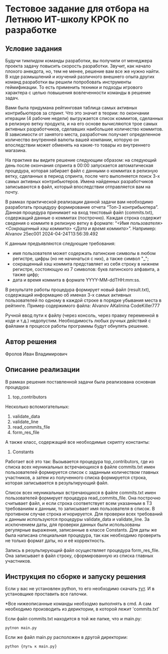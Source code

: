 # Тестовое задание для отбора на Летнюю ИТ-школу КРОК по разработке

## Условие задания
Будучи тимлидом команды разработки, вы получили от менеджера проекта задачу повысить скорость разработки. Звучит, как начало плохого анекдота, но, тем не менее, решение вам все же нужно найти. В ходе размышлений и изучений различного внешнего опыта других команд разработки вы решили попробовать инструменты геймификации. То есть применить техники и подходы игрового характера с целью повышения вовлеченности команды в решение задач.

Вами была придумана рейтинговая таблица самых активных контрибьютеров за спринт. Что это значит в теории: по окончании итерации (4 рабочие недели) выгружается список коммитов, сделанных в релизную ветку продукта, и на его основе вычисляются трое самых активных разработчиков, сделавших наибольшее количество коммитов. В зависимости от занятого места, разработчик получает определенное количество внутренней валюты вашей компании, которую он впоследствии может обменять на какие-то товары из внутреннего магазина.

На практике вы видите решение следующим образом: на следующий день после окончания спринта в 00:00 запускается автоматическая процедура, которая забирает файл с данными о коммитах в релизную ветку, сделанных в период спринта, после чего выполняется поиск 3-х самых активных контрибьютеров. Имена найденных разработчиков записываются в файл, который впоследствии отправляется вам на почту.

В рамках практической реализации данной задачи вам необходимо разработать процедуру формирование отчета “Топ-3 контрибьютера”. Данная процедура принимает на вход текстовый файл (commits.txt), содержащий данные о коммитах (построчно). Каждая строка содержит сведения о коммите в релизную ветку в формате: “_<Имя пользователя> <Сокращенный хэш коммита> <Дата и время коммита>_”.
Например: AIvanov 25ec001 2024-04-24T13:56:39.492

К данным предъявляются следующие требования:
- имя пользователя может содержать латинские символы в любом регистре, цифры (но не начинаться с них), а также символ "_";
- сокращенный хэш коммита представляет из себя строку в нижнем регистре, состояющую из 7 символов: букв латинского алфавита, а также цифр;
- дата и время коммита в формате YYYY-MM-ddTHH:mm:ss.

В результате работы процедура формирует новый файл (result.txt), содержащий информацию об именах 3-х самых активных пользователей по одному в каждой строке в порядке убывания места в рейтинге. Пример содержимого файла:
AIvanov
AKalinina
CodeKiller777

Ручной ввод пути к файлу (через консоль, через правку переменной в коде и т.д.) недопустим. Необходимость любых ручных действий с файлами в процессе работы программы будут обнулять решение.

## Автор решения
Фролов Иван Владимирович

## Описание реализации
В рамках решения поставленной задачи была реализована основная процедура:
  1. top_contributors

Несколько вспомогательных:
  1. validate_data
  2. validate_line
  3. read_commits_file
  4. form_res_file

А также класс, содержащий все необходимые скрипту константы:
  1. Constants

Работает всё это так:
Вызывается процедура top_contributors, где из списка всех неуникальных встречающихся в файле commits.txt имен пользователей формируется список с заданным количеством главных участников, а затем из полученного списка формируется строка, которая записывается в результирующий файл.

Список всех неуникальных встречающихся в файле commits.txt имен пользователей формирует процедура read_commits_file. Она построчно считывает файл, и если строка соответствует всем указанным в ТЗ требованиям к данным, то записывает имя пользователя в список. В противном случае строка игнорируется. Для проверки всех требований к данным используются процедуры validate_data и validate_line. За исключением даты, для проверки данных были использованы регулярные выражения, записанные в классе Constants. Для даты же была написана специальная процедура, так как необходимо проверить не только формат даты, но и её корректность.

Запись в результирующий файл осуществляет процедура form_res_file. Она записывает в файл строку, сформированную из списка главных участников.


## Инструкция по сборке и запуску решения
Если у вас не установлен python, то его необходимо скачать [тут](https://www.python.org/downloads/). И в установщике проставить все галочки.

*Все нижеописанные команды необзодмо выполнять в cmd. А сам необходимо производить из дериктории, в которой лежит 'commits.txt'

Если файл commits.txt находится в той же папке, что и main.py:
```
pytnon main.py
```
Если же файл main.py расположен в другой директории:
```
python {путь к main.py}
```
